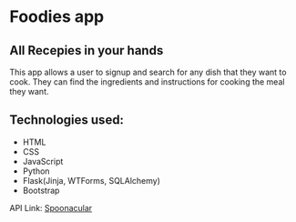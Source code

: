 # Foodies app

## All Recepies in your hands

This app allows a user to signup and search for any dish that they want to cook. They can find the ingredients and instructions for cooking the meal they want.

## Technologies used:

- HTML
- CSS
- JavaScript
- Python
- Flask(Jinja, WTForms, SQLAlchemy)
- Bootstrap

API Link: [Spoonacular](https://spoonacular.com/food-api/docs)
